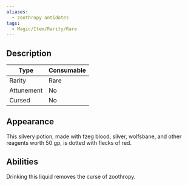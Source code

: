 ```yaml
---
aliases:
  - zoothropy antidotes
tags:
  - Magic/Item/Rarity/Rare
---
```

## Description
| **Type**   | Consumable |
| ---------- | ---------- |
| Rarity     | Rare       |
| Attunement | No         |
| Cursed     | No         |
## Appearance
This silvery potion, made with fzeg blood, silver, wolfsbane, and other reagents worth 50 gp, is dotted with flecks of red.
## Abilities
Drinking this liquid removes the curse of zoothropy.